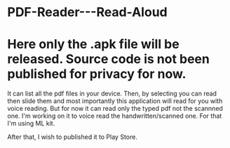 # PDF-Reader---Read-Aloud

# Here only the .apk file will be released. Source code is not been published for privacy for now.

It can list all the pdf files in your device. Then, by selecting you can read then slide them and most importantly this application will read for you with voice reading.
But for now it can read only the typed pdf not the scannned one. I'm working on it to voice read the handwritten/scanned one. For that I'm using ML kit.

After that, I wish to published it to Play Store.
